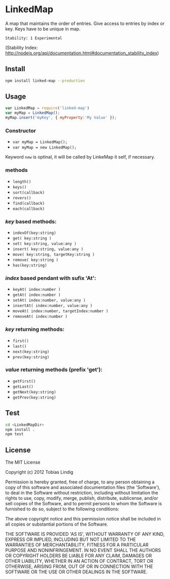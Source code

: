 # LinkedMap

A map that maintains the order of entries. Give access to entries by index or key. Keys have to be unique in map.

```
Stability: 1 Experimental
```
(Stability Index: http://nodejs.org/api/documentation.html#documentation_stability_index)

## Install

```bash
npm install linked-map --production
```

## Usage

```js
var LinkedMap = require('linked-map')
var myMap = LinkedMap();
myMap.insert('myKey', { myProperty:'My Value' });
```

### Constructor

* `var myMap = LinkedMap();`
* `var myMap = new LinkedMap();`

Keyword `new` is optinal, it will be called by LinkeMap it self, if necessary. 

### methods

* `length()`
* `keys()`
* `sort(callback)`
* `revers()`
* `find(callback)`
* `each(callback)`

### _key_ based methods:

* `indexOf(key:string)`
* `get( key:string )` 
* `set( key:string, value:any )`
* `insert( key:string, value:any )` 
* `move( key:string, targetKey:string )`
* `remove( key:string )` 
* `has(key:string)`
 
### _index_ based pendant with sufix 'At':

* `keyAt( index:number )`
* `getAt( index:number )`
* `setAt( index:number, value:any )`
* `insertAt( index:number, value:any )`
* `moveAt( index:number, targetIndex:number )`
* `removeAt( index:number )`

### _key_ returning methods:

* `first()`
* `last()`
* `next(key:string)`
* `prev(key:string)`

### _value_ returning methods (prefix 'get'):

* `getFirst()`
* `getLast()`
* `getNext(key:string)`
* `getPrev(key:string)`



## Test

```bash
cd <LinkedMapDir>
npm install .
npm test
```

## License

The MIT License

Copyright (c) 2012 Tobias Lindig

Permission is hereby granted, free of charge, to any person obtaining
a copy of this software and associated documentation files (the
'Software'), to deal in the Software without restriction, including
without limitation the rights to use, copy, modify, merge, publish,
distribute, sublicense, and/or sell copies of the Software, and to
permit persons to whom the Software is furnished to do so, subject to
the following conditions:

The above copyright notice and this permission notice shall be
included in all copies or substantial portions of the Software.

THE SOFTWARE IS PROVIDED 'AS IS', WITHOUT WARRANTY OF ANY KIND,
EXPRESS OR IMPLIED, INCLUDING BUT NOT LIMITED TO THE WARRANTIES OF
MERCHANTABILITY, FITNESS FOR A PARTICULAR PURPOSE AND NONINFRINGEMENT.
IN NO EVENT SHALL THE AUTHORS OR COPYRIGHT HOLDERS BE LIABLE FOR ANY
CLAIM, DAMAGES OR OTHER LIABILITY, WHETHER IN AN ACTION OF CONTRACT,
TORT OR OTHERWISE, ARISING FROM, OUT OF OR IN CONNECTION WITH THE
SOFTWARE OR THE USE OR OTHER DEALINGS IN THE SOFTWARE.